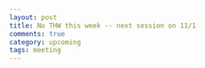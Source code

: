 ```yaml
---
layout: post
title: No THW this week -- next session on 11/1
comments: true
category: upcoming
tags: meeting
---
```


